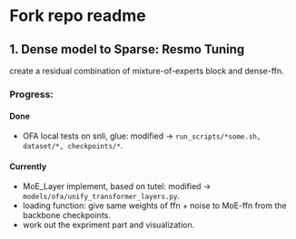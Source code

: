 # Fork repo readme

## 1. Dense model to Sparse: **Resmo Tuning**  
create a residual combination of mixture-of-experts block and dense-ffn.  
### Progress:  
#### Done  
- OFA local tests on snli, glue: modified -> `run_scripts/*some.sh, dataset/*, checkpoints/*`.  
#### Currently  
- MoE_Layer implement, based on tutel: modified -> `models/ofa/unify_transformer_layers.py`. 
- loading function: give same weights of ffn + noise to MoE-ffn from the backbone checkpoints. 
- work out the expriment part and visualization. 
